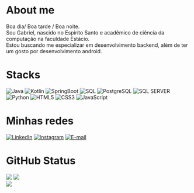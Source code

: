 # About me

Boa dia/ Boa tarde / Boa noite.<br>
Sou Gabriel, nascido no Espirito Santo e acadêmico de ciência da computação na faculdade Estácio.<br>
Estou buscando me especializar em desenvolvimento backend, além de ter um gosto por desenvolvimento android.

# Stacks

![Java](https://img.shields.io/badge/Java-ED8B00?style=for-the-badge&logo=openjdk&logoColor=white)
![Kotlin](https://img.shields.io/badge/Kotlin-0095D5?&style=for-the-badge&logo=kotlin&logoColor=white)
![SpringBoot](https://img.shields.io/badge/SpringBoot-6DB33F?style=for-the-badge&logo=spring&logoColor=white)
![SQL](https://custom-icon-badges.herokuapp.com/badge/SQL-025E8C?style=for-the-badge&logo=database&logoColor=white)
![PostgreSQL](https://img.shields.io/badge/PostgreSQL-316192?style=for-the-badge&logo=postgresql&logoColor=white)
![SQL SERVER](https://img.shields.io/badge/Microsoft%20SQL%20Server-CC2927?style=for-the-badge&logo=microsoft%20sql%20server&logoColor=white)
![Python](https://img.shields.io/badge/python-3670A0?style=for-the-badge&logo=python&logoColor=ffdd54)
![HTML5](https://img.shields.io/badge/HTML5-000?style=for-the-badge&logo=html5)
![CSS3](https://img.shields.io/badge/CSS3-000?style=for-the-badge&logo=css3&logoColor=264CE4)
![JavaScript](https://img.shields.io/badge/javascript-%23323330.svg?style=for-the-badge&logo=javascript&logoColor=%23F7DF1E)

# Minhas redes

[![LinkedIn](https://img.shields.io/badge/LinkedIn-000?style=for-the-badge&logo=linkedin&logoColor=0E76A8)](https://www.linkedin.com/in/gabriel-paganini-barroso/)
[![Instagram](https://img.shields.io/badge/Instagram-000?style=for-the-badge&logo=instagram)](https://www.instagram.com/pagao1/)
[![E-mail](https://img.shields.io/badge/-Email-000?style=for-the-badge&logo=microsoft-outlook&logoColor=E94D5F)](mailto:gabrielpaganinibarroso@hotmail.com)

# GitHub Status

![](https://github-readme-stats.vercel.app/api?username=Pagaoo&theme=dark&hide_border=false&include_all_commits=true&count_private=false)
![](https://github-readme-streak-stats.herokuapp.com/?user=Pagaoo&theme=dark&hide_border=false)<br/>
![](https://github-readme-stats.vercel.app/api/top-langs/?username=Pagaoo&theme=dark&hide_border=false&include_all_commits=true&count_private=true&layout=compact)
